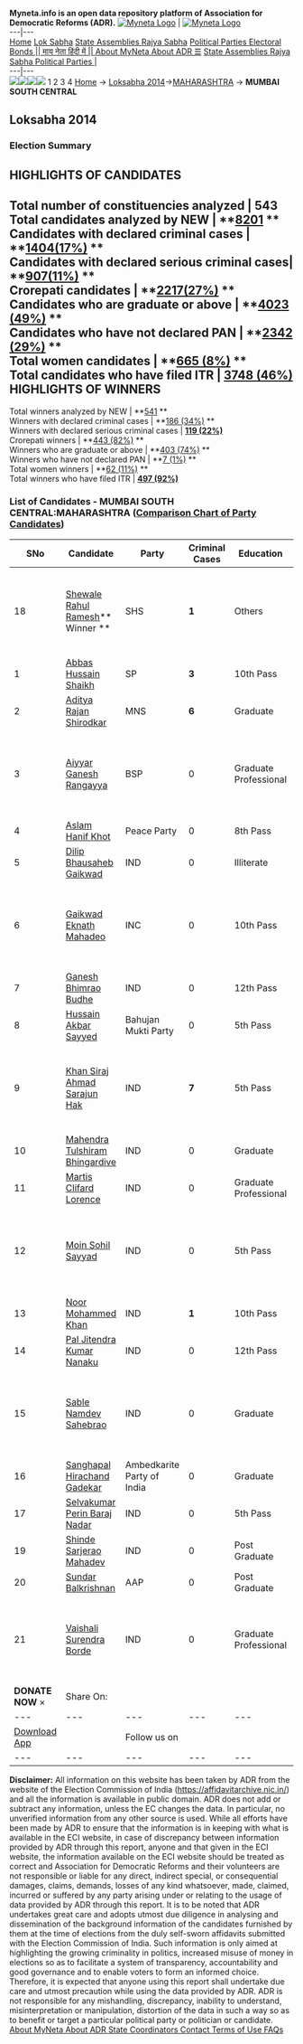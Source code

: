 **Myneta.info is an open data repository platform of Association for Democratic Reforms (ADR).**
[![Myneta Logo](https://www.myneta.info/lib/img/myneta-logo.png)](https://www.myneta.info/) | [![Myneta Logo](https://www.myneta.info/lib/img/adr-logo.png)](https://adrindia.org)  
---|---  
[Home](https://www.myneta.info/) [Lok Sabha](https://www.myneta.info/#ls "Lok Sabha") [ State Assemblies ](https://www.myneta.info/#sa "State Assemblies") [Rajya Sabha](https://www.myneta.info/#rs "Rajya Sabha") [Political Parties ](https://www.myneta.info/party "Political Parties") [ Electoral Bonds ](https://www.myneta.info/electoral_bonds "Electoral Bonds") [ || माय नेता हिंदी में || ](https://translate.google.co.in/translate?prev=hp&hl=en&js=y&u=www.myneta.info&sl=en&tl=hi&history_state0=) [ About MyNeta ](https://adrindia.org/content/about-myneta) [ About ADR ](https://adrindia.org/about-adr/who-we-are) [☰](javascript:void\(0\))
[ State Assemblies ](https://www.myneta.info/#sa "State Assemblies") [ Rajya Sabha ](https://www.myneta.info/#rs "Rajya Sabha") [ Political Parties ](https://www.myneta.info/party "Political Parties")
|   
---|---  
![](https://www.myneta.info/lib/img/banner/banner-1.png)![](https://www.myneta.info/lib/img/banner/banner-2.png)![](https://www.myneta.info/lib/img/banner/banner-3.png)![](https://www.myneta.info/lib/img/banner/banner-4.png)
1  2  3  4 
[Home](https://www.myneta.info/) → [Loksabha 2014](https://www.myneta.info/ls2014/)→[MAHARASHTRA](https://www.myneta.info/ls2014/index.php?action=show_constituencies&state_id=13) → **MUMBAI SOUTH CENTRAL**
### 
## Loksabha 2014
###  Election Summary 
HIGHLIGHTS OF CANDIDATES  
---  
Total number of constituencies analyzed |  543   
Total candidates analyzed by NEW | **[8201](https://www.myneta.info/ls2014/index.php?action=summary&subAction=candidates_analyzed&sort=candidate#summary) **  
Candidates with declared criminal cases | **[1404(17%)](https://www.myneta.info/ls2014/index.php?action=summary&subAction=crime&sort=candidate#summary) **  
Candidates with declared serious criminal cases| **[907(11%)](https://www.myneta.info/ls2014/index.php?action=summary&subAction=serious_crime&sort=candidate#summary) **  
Crorepati candidates | **[2217(27%)](https://www.myneta.info/ls2014/index.php?action=summary&subAction=crorepati&sort=candidate#summary) **  
Candidates who are graduate or above | **[4023 (49%)](https://www.myneta.info/ls2014/index.php?action=summary&subAction=education&sort=candidate#summary) **  
Candidates who have not declared PAN | **[2342 (29%)](https://www.myneta.info/ls2014/index.php?action=summary&subAction=without_pan&sort=candidate#summary) **  
Total women candidates | **[665 (8%)](https://www.myneta.info/ls2014/index.php?action=summary&subAction=women_candidate&sort=candidate#summary) **  
Total candidates who have filed ITR | [**3748 (46%)**](https://www.myneta.info/ls2014/index.php?action=summary&subAction=filed_itr&sort=candidate#summary)  
HIGHLIGHTS OF WINNERS  
---  
Total winners analyzed by NEW | **[541](https://www.myneta.info/ls2014/index.php?action=summary&subAction=winner_analyzed&sort=candidate#summary) **  
Winners with declared criminal cases | **[186 (34%)](https://www.myneta.info/ls2014/index.php?action=summary&subAction=winner_crime&sort=candidate#summary) **  
Winners with declared serious criminal cases | **[119 (22%)](https://www.myneta.info/ls2014/index.php?action=summary&subAction=winner_serious_crime&sort=candidate#summary)**  
Crorepati winners | **[443 (82%)](https://www.myneta.info/ls2014/index.php?action=summary&subAction=winner_crorepati&sort=candidate#summary) **  
Winners who are graduate or above | **[403 (74%)](https://www.myneta.info/ls2014/index.php?action=summary&subAction=winner_education&sort=candidate#summary) **  
Winners who have not declared PAN | **[7 (1%)](https://www.myneta.info/ls2014/index.php?action=summary&subAction=winner_without_pan&sort=candidate#summary) **  
Total women winners | **[62 (11%)](https://www.myneta.info/ls2014/index.php?action=summary&subAction=winner_women&sort=candidate#summary) **  
Total winners who have filed ITR | [**497 (92%)**](https://www.myneta.info/ls2014/index.php?action=summary&subAction=winner_filed_itr&sort=candidate#summary)  
### List of Candidates - MUMBAI SOUTH CENTRAL:MAHARASHTRA ([Comparison Chart of Party Candidates](https://www.myneta.info/ls2014/comparisonchart.php?constituency_id=339))
SNo | Candidate| Party| Criminal Cases| Education| Age| Total Assets| Liabilities  
---|---|---|---|---|---|---|---  
18  | [Shewale Rahul Ramesh](https://www.myneta.info/ls2014/candidate.php?candidate_id=5950)** Winner ** | SHS | **1** | Others| 41 | ![](https://myneta.info/image_v2.php?myneta_folder=ls2014&candidate_id=5950&col=ta) | ![](https://myneta.info/image_v2.php?myneta_folder=ls2014&candidate_id=5950&col=lia)  
1  | [Abbas Hussain Shaikh](https://www.myneta.info/ls2014/candidate.php?candidate_id=5949) | SP | **3** | 10th Pass| 32 | Rs 79,67,355 ~ 79 Lacs+ | Rs 2,58,960 ~ 2 Lacs+  
2  | [Aditya Rajan Shirodkar](https://www.myneta.info/ls2014/candidate.php?candidate_id=5931) | MNS | **6** | Graduate| 29 | Rs 2,28,50,061 ~ 2 Crore+ | Rs 58,11,022 ~ 58 Lacs+  
3  | [Aiyyar Ganesh Rangayya](https://www.myneta.info/ls2014/candidate.php?candidate_id=5939) | BSP | 0 | Graduate Professional| 49 | ![](https://myneta.info/image_v2.php?myneta_folder=ls2014&candidate_id=5939&col=ta) | ![](https://myneta.info/image_v2.php?myneta_folder=ls2014&candidate_id=5939&col=lia)  
4  | [Aslam Hanif Khot](https://www.myneta.info/ls2014/candidate.php?candidate_id=5952) | Peace Party | 0 | 8th Pass| 49 | Rs 7,82,000 ~ 7 Lacs+ | Rs 0 ~   
5  | [Dilip Bhausaheb Gaikwad](https://www.myneta.info/ls2014/candidate.php?candidate_id=5942) | IND | 0 | Illiterate| 40 | Rs 6,100 ~ 6 Thou+ | Rs 100 ~ 1 Hund+  
6  | [Gaikwad Eknath Mahadeo](https://www.myneta.info/ls2014/candidate.php?candidate_id=5934) | INC | 0 | 10th Pass| 74 | ![](https://myneta.info/image_v2.php?myneta_folder=ls2014&candidate_id=5934&col=ta) | ![](https://myneta.info/image_v2.php?myneta_folder=ls2014&candidate_id=5934&col=lia)  
7  | [Ganesh Bhimrao Budhe](https://www.myneta.info/ls2014/candidate.php?candidate_id=5941) | IND | 0 | 12th Pass| 35 | Rs 60,000 ~ 60 Thou+ | Rs 50,000 ~ 50 Thou+  
8  | [Hussain Akbar Sayyed](https://www.myneta.info/ls2014/candidate.php?candidate_id=5933) | Bahujan Mukti Party | 0 | 5th Pass| 43 | Rs 88,71,653 ~ 88 Lacs+ | Rs 4,80,000 ~ 4 Lacs+  
9  | [Khan Siraj Ahmad Sarajun Hak](https://www.myneta.info/ls2014/candidate.php?candidate_id=5945) | IND | **7** | 5th Pass| 42 | ![](https://myneta.info/image_v2.php?myneta_folder=ls2014&candidate_id=5945&col=ta) | ![](https://myneta.info/image_v2.php?myneta_folder=ls2014&candidate_id=5945&col=lia)  
10  | [Mahendra Tulshiram Bhingardive](https://www.myneta.info/ls2014/candidate.php?candidate_id=5932) | IND | 0 | Graduate| 37 | Rs 1,26,15,000 ~ 1 Crore+ | Rs 6,18,747 ~ 6 Lacs+  
11  | [Martis Clifard Lorence](https://www.myneta.info/ls2014/candidate.php?candidate_id=5943) | IND | 0 | Graduate Professional| 61 | Rs 75,15,805 ~ 75 Lacs+ | Rs 1,26,000 ~ 1 Lacs+  
12  | [Moin Sohil Sayyad](https://www.myneta.info/ls2014/candidate.php?candidate_id=5937) | IND | 0 | 5th Pass| 25 | ![](https://myneta.info/image_v2.php?myneta_folder=ls2014&candidate_id=5937&col=ta) | ![](https://myneta.info/image_v2.php?myneta_folder=ls2014&candidate_id=5937&col=lia)  
13  | [Noor Mohammed Khan](https://www.myneta.info/ls2014/candidate.php?candidate_id=5947) | IND | **1** | 10th Pass| 59 | Rs 4,74,91,284 ~ 4 Crore+ | Rs 0 ~   
14  | [Pal Jitendra Kumar Nanaku](https://www.myneta.info/ls2014/candidate.php?candidate_id=5948) | IND | 0 | 12th Pass| 42 | Rs 11,08,000 ~ 11 Lacs+ | Rs 0 ~   
15  | [Sable Namdev Sahebrao](https://www.myneta.info/ls2014/candidate.php?candidate_id=5944) | IND | 0 | Graduate| 49 | ![](https://myneta.info/image_v2.php?myneta_folder=ls2014&candidate_id=5944&col=ta) | ![](https://myneta.info/image_v2.php?myneta_folder=ls2014&candidate_id=5944&col=lia)  
16  | [Sanghapal Hirachand Gadekar](https://www.myneta.info/ls2014/candidate.php?candidate_id=5935) | Ambedkarite Party of India | 0 | Graduate| 35 | Rs 42,083 ~ 42 Thou+ | Rs 0 ~   
17  | [Selvakumar Perin Baraj Nadar](https://www.myneta.info/ls2014/candidate.php?candidate_id=5951) | IND | 0 | 5th Pass| 35 | Rs 23,53,210 ~ 23 Lacs+ | Rs 0 ~   
19  | [Shinde Sarjerao Mahadev](https://www.myneta.info/ls2014/candidate.php?candidate_id=5930) | IND | 0 | Post Graduate| 58 | Rs 53,51,81,794 ~ 53 Crore+ | Rs 0 ~   
20  | [Sundar Balkrishnan](https://www.myneta.info/ls2014/candidate.php?candidate_id=5936) | AAP | 0 | Post Graduate| 53 | Rs 3,05,71,000 ~ 3 Crore+ | Rs 0 ~   
21  | [Vaishali Surendra Borde](https://www.myneta.info/ls2014/candidate.php?candidate_id=5953) | IND | 0 | Graduate Professional| 30 | ![](https://myneta.info/image_v2.php?myneta_folder=ls2014&candidate_id=5953&col=ta) | ![](https://myneta.info/image_v2.php?myneta_folder=ls2014&candidate_id=5953&col=lia)  
|  **DONATE NOW** × |  Share On:  | [](https://api.whatsapp.com/send?text=https%3A%2F%2Fmyneta.info%2Fpunjab2022%2Findex.php%3Faction%3Dshow_constituencies%26state_id%3D19) | [](https://www.facebook.com/sharer/sharer.php?u=https%3A%2F%2Fmyneta.info%2Fpunjab2022%2Findex.php%3Faction%3Dshow_constituencies%26state_id%3D19) | [](https://twitter.com/share?url=https%3A%2F%2Fmyneta.info%2Fpunjab2022%2Findex.php%3Faction%3Dshow_constituencies%26state_id%3D19)  
---|---|---|---|---  
| [ Download App ](https://play.google.com/store/apps/details?id=com.webrosoft.myneta1&pcampaignid=pcampaignidMKT-Other-global-all-co-prtnr-py-PartBadge-Mar2515-1) | [](https://play.google.com/store/apps/details?id=com.webrosoft.myneta1&pcampaignid=pcampaignidMKT-Other-global-all-co-prtnr-py-PartBadge-Mar2515-1) |  Follow us on  | [](https://www.facebook.com/adrindia.org/) | [](https://twitter.com/adrspeaks) | [](https://groups.google.com/g/national-election-watch?hl=en&pli=1) | [](https://www.instagram.com/adrspeaks/) | [](https://www.youtube.com/user/adrspeaks) | [](https://sharechat.com/profile/adrspeaks)  
---|---|---|---|---|---|---|---|---  
**Disclaimer:** All information on this website has been taken by ADR from the website of the Election Commission of India (https://affidavitarchive.nic.in/) and all the information is available in public domain. ADR does not add or subtract any information, unless the EC changes the data. In particular, no unverified information from any other source is used. While all efforts have been made by ADR to ensure that the information is in keeping with what is available in the ECI website, in case of discrepancy between information provided by ADR through this report, anyone and that given in the ECI website, the information available on the ECI website should be treated as correct and Association for Democratic Reforms and their volunteers are not responsible or liable for any direct, indirect special, or consequential damages, claims, demands, losses of any kind whatsoever, made, claimed, incurred or suffered by any party arising under or relating to the usage of data provided by ADR through this report. It is to be noted that ADR undertakes great care and adopts utmost due diligence in analysing and dissemination of the background information of the candidates furnished by them at the time of elections from the duly self-sworn affidavits submitted with the Election Commission of India. Such information is only aimed at highlighting the growing criminality in politics, increased misuse of money in elections so as to facilitate a system of transparency, accountability and good governance and to enable voters to form an informed choice. Therefore, it is expected that anyone using this report shall undertake due care and utmost precaution while using the data provided by ADR. ADR is not responsible for any mishandling, discrepancy, inability to understand, misinterpretation or manipulation, distortion of the data in such a way so as to benefit or target a particular political party or politician or candidate. 
[ About MyNeta ](https://adrindia.org/content/about-myneta) [ About ADR ](https://adrindia.org/about-adr/who-we-are) [ State Coordinators ](https://adrindia.org/about-adr/state-coordinators) [ Contact ](https://adrindia.org/contact-us) [ Terms of Use ](https://adrindia.org/content/adr-terms-use) [ FAQs ](https://adrindia.org/content/faqs)
